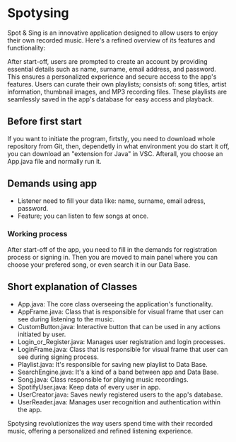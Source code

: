 # Spotysing

Spot & Sing is an innovative application designed to allow users to enjoy their own recorded music. Here's a refined overview of its features and functionality:

After start-off, users are prompted to create an account by providing essential details such as name, surname, email address, and password. This ensures a personalized experience and secure access to the app's features. Users can curate their own playlists; consists of: song titles, artist information, thumbnail images, and MP3 recording files. These playlists are seamlessly saved in the app's database for easy access and playback.

## Before first start
If you want to initiate the program, firtstly, you need to download whole repository from Git, then, dependetly in what environment you do start it off, you can download an "extension for Java" in VSC. Afterall, you choose an App.java file and normally run it.

## Demands using app
* Listener need to fill your data like: name, surname, email adress, password.
* Feature; you can listen to few songs at once.


### Working process
After start-off of the app, you need to fill in the demands for registration process or signing in. Then you are moved to main panel where you can choose your prefered song, or even search it in our Data Base.


## Short explanation of Classes

* App.java: The core class overseeing the application's functionality.
* AppFrame.java: Class that is responsible for visual frame that user can see during listening to the music.
* CustomButton.java: Interactive button that can be used in any actions initiated by user.
* Login_or_Register.java: Manages user registration and login processes.
* LoginFrame.java: Class that is responsible for visual frame that user can see during signing process.
* Playlist.java: It's responsible for saving new playlist to Data Base.
* SearchEngine.java: It's a kind of a band between app and Data Base.
* Song.java: Class responsible for playing music recordings.
* SpotifyUser.java: Keep data of every user in app.
* UserCreator.java: Saves newly registered users to the app's database.
* UserReader.java: Manages user recognition and authentication within the app.


Spotysing revolutionizes the way users spend time with their recorded music, offering a personalized and refined listening experience.


